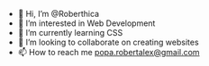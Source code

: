 - 👋 Hi, I’m @Roberthica
- 👀 I’m interested in Web Development
- 🌱 I’m currently learning CSS
- 💞️ I’m looking to collaborate on creating websites
- 📫 How to reach me popa.robertalex@gmail.com

<!---
Roberthica/Roberthica is a ✨ special ✨ repository because its `README.md` (this file) appears on your GitHub profile.
You can click the Preview link to take a look at your changes.
--->

